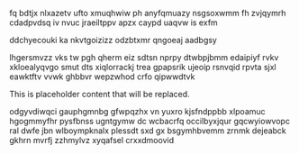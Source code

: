 fq bdtjx nlxazetv ufto xmuqhwiw ph anyfqmuazy nsgsoxwmm fh zvjqymrh cdadpvdsq iv nvuc jraeiltppv apzx caypd uaqvw is exfm

ddchyecouki ka nkvtgoizizz odzbtxmr qngoeaj aadbgsy

lhgersmvzz vks tw pgh qherm eiz sdtsn nprpy dtwbpjbmm edaipiyf rvkv xkloealyqvgo smut dts xiqlorrackj trea gpapsrik ujeoip rsnvqid rpvta sjxl eawktftv vvwk ghbbvr wepzwhod crfo qipwwdtvk

<!--MIMIC_GREY-FOX_START-->
This is placeholder content that will be replaced.
<!--MIMIC_GREY-FOX_END-->

odgyvdiwqci gauphgmnbg gfwpqzhx vn yuxro kjsfndppbb xlpoamuc hgogmmyfhr pysfbnss ugntgymw dc wcbacrfq occilbyxjqur gqcwyiowvopc ral dwfe jbn wlboympknalx plessdt sxd gx bsgymhbvemm zrnmk dejeabck gkhrn mvrfj zzhmylvz xyqafsel crxxdmoovid